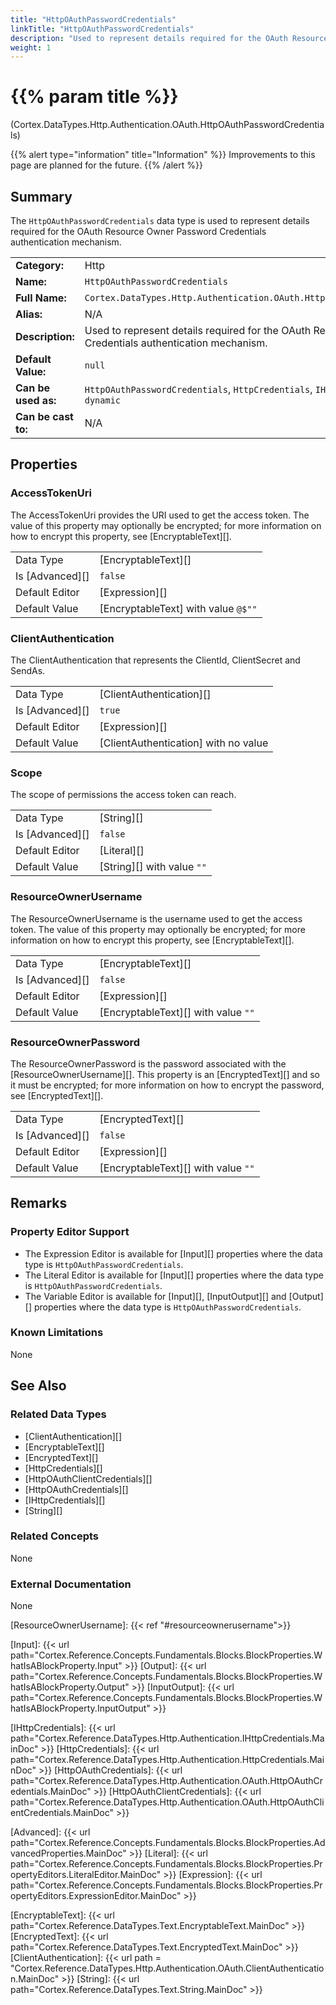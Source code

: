 ```yaml
---
title: "HttpOAuthPasswordCredentials"
linkTitle: "HttpOAuthPasswordCredentials"
description: "Used to represent details required for the OAuth Resource Owner Password Credentials authentication mechanism."
weight: 1
---
```


# {{% param title %}}

<p class="namespace">(Cortex.DataTypes.Http.Authentication.OAuth.HttpOAuthPasswordCredentials)</p>

{{% alert type="information" title="Information" %}} Improvements to this page are planned for the future. {{% /alert %}}

## Summary

The `HttpOAuthPasswordCredentials` data type is used to represent details required for the OAuth Resource Owner Password Credentials authentication mechanism.

|                     |                                                                                                                |
|---------------------|----------------------------------------------------------------------------------------------------------------|
| **Category:**       | Http                                                                                                           |
| **Name:**           | `HttpOAuthPasswordCredentials`                                                                                 |
| **Full Name:**      | `Cortex.DataTypes.Http.Authentication.OAuth.HttpOAuthPasswordCredentials`                                      |
| **Alias:**          | N/A                                                                                                            |
| **Description:**    | Used to represent details required for the OAuth Resource Owner Password Credentials authentication mechanism. |
| **Default Value:**  | `null`                                                                                                         |
| **Can be used as:** | `HttpOAuthPasswordCredentials`, `HttpCredentials`, `IHttpCredentials`, `Object`, `dynamic`                     |
| **Can be cast to:** | N/A                                                                                                            |

## Properties

### AccessTokenUri

The AccessTokenUri provides the URI used to get the access token. The value of this property may optionally be encrypted; for more information on how to encrypt this property, see [EncryptableText][].

|                 |                                     |
|-----------------|-------------------------------------|
| Data Type       | [EncryptableText][]                 |
| Is [Advanced][] | `false`                             |
| Default Editor  | [Expression][]                      |
| Default Value   | [EncryptableText] with value `@$""` |

### ClientAuthentication

The ClientAuthentication that represents the ClientId, ClientSecret and SendAs.

|                 |                                      |
|-----------------|--------------------------------------|
| Data Type       | [ClientAuthentication][]             |
| Is [Advanced][] | `true`                               |
| Default Editor  | [Expression][]                       |
| Default Value   | [ClientAuthentication] with no value |

### Scope

The scope of permissions the access token can reach.

|                 |             |
|-----------------|-------------|
| Data Type       | [String][]  |
| Is [Advanced][] | `false`     |
| Default Editor  | [Literal][] |
| Default Value   | [String][] with value `""`        |

### ResourceOwnerUsername

The ResourceOwnerUsername is the username used to get the access token. The value of this property may optionally be encrypted; for more information on how to encrypt this property, see [EncryptableText][].

|                 |                     |
|-----------------|---------------------|
| Data Type       | [EncryptableText][] |
| Is [Advanced][] | `false`             |
| Default Editor  | [Expression][]      |
| Default Value   | [EncryptableText][] with value `""`                |

### ResourceOwnerPassword

The ResourceOwnerPassword is the password associated with the [ResourceOwnerUsername][]. This property is an [EncryptedText][] and so it must be encrypted; for more information on how to encrypt the password, see [EncryptedText][].

|                 |                   |
|-----------------|-------------------|
| Data Type       | [EncryptedText][] |
| Is [Advanced][] | `false`           |
| Default Editor  | [Expression][]    |
| Default Value   | [EncryptableText][] with value `""`              |

## Remarks

### Property Editor Support

- The Expression Editor is available for [Input][] properties where the data type is `HttpOAuthPasswordCredentials`.
- The Literal Editor is available for [Input][] properties where the data type is `HttpOAuthPasswordCredentials`.
- The Variable Editor is available for [Input][], [InputOutput][] and [Output][] properties where the data type is `HttpOAuthPasswordCredentials`.

### Known Limitations

None

## See Also

### Related Data Types

- [ClientAuthentication][]
- [EncryptableText][]
- [EncryptedText][]
- [HttpCredentials][]
- [HttpOAuthClientCredentials][]
- [HttpOAuthCredentials][]
- [IHttpCredentials][]
- [String][]

### Related Concepts

None

### External Documentation

None

[ResourceOwnerUsername]: {{< ref "#resourceownerusername">}}

[Input]: {{< url path="Cortex.Reference.Concepts.Fundamentals.Blocks.BlockProperties.WhatIsABlockProperty.Input" >}}
[Output]: {{< url path="Cortex.Reference.Concepts.Fundamentals.Blocks.BlockProperties.WhatIsABlockProperty.Output" >}}
[InputOutput]: {{< url path="Cortex.Reference.Concepts.Fundamentals.Blocks.BlockProperties.WhatIsABlockProperty.InputOutput" >}}

[IHttpCredentials]: {{< url path="Cortex.Reference.DataTypes.Http.Authentication.IHttpCredentials.MainDoc" >}}
[HttpCredentials]: {{< url path="Cortex.Reference.DataTypes.Http.Authentication.HttpCredentials.MainDoc" >}}
[HttpOAuthCredentials]: {{< url path="Cortex.Reference.DataTypes.Http.Authentication.OAuth.HttpOAuthCredentials.MainDoc" >}}
[HttpOAuthClientCredentials]: {{< url path="Cortex.Reference.DataTypes.Http.Authentication.OAuth.HttpOAuthClientCredentials.MainDoc" >}}

[Advanced]: {{< url path="Cortex.Reference.Concepts.Fundamentals.Blocks.BlockProperties.AdvancedProperties.MainDoc" >}}
[Literal]: {{< url path="Cortex.Reference.Concepts.Fundamentals.Blocks.BlockProperties.PropertyEditors.LiteralEditor.MainDoc" >}}
[Expression]: {{< url path="Cortex.Reference.Concepts.Fundamentals.Blocks.BlockProperties.PropertyEditors.ExpressionEditor.MainDoc" >}}

[EncryptableText]: {{< url path="Cortex.Reference.DataTypes.Text.EncryptableText.MainDoc" >}}
[EncryptedText]: {{< url path="Cortex.Reference.DataTypes.Text.EncryptedText.MainDoc" >}}
[ClientAuthentication]: {{< url path = "Cortex.Reference.DataTypes.Http.Authentication.OAuth.ClientAuthentication.MainDoc" >}}
[String]: {{< url path="Cortex.Reference.DataTypes.Text.String.MainDoc" >}}
